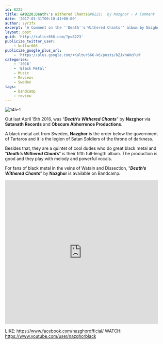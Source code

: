 ```yaml
---
id: 8223
title: &#8220;Death\'s Withered Chants&#8221;  by Nazghor - A Comment
date: '2017-01-31T00:10:41+00:00'
author: syr3fx
excerpt: 'A Comment on the ''Death''s Withered Chants'' album by Nazghor (2016).'
layout: post
guid: 'http://kultur666.com/?p=8223'
publicize_twitter_user:
    - kultur666
publicize_google_plus_url:
    - 'https://plus.google.com/+Kultur666-k6/posts/bZJxhWHcFuM'
categories:
    - '2016'
    - 'Black Metal'
    - Music
    - Reviews
    - Sweden
tags:
    - bandcamp
    - review
---
```


![145-1](http://localhost:8080/wp-content/uploads/2017/01/145-1.jpg?w=680)

Out last April 15th 2016, was “***Death’s Withered Chants***” by **Nazghor** via **Satanath Records** and **Obscure Abhorrence Productions**.

A black metal act from Sweden, **Nazghor** is the order below the government of Tartaros and it is the legion of Satan Soldiers of the throne of darkness.

Besides that, they are a quintet of cool dudes who do great black metal and “***Death’s Withered Chants***” is their fifth full-length album. The production is good and they play with melody and powerful vocals.

For fans of black metal in the veins of Watain and Dissection, “***Death’s Withered Chants***” by **Nazghor** is available on Bandcamp.

<iframe style="border: 0; width: 100%; height: 472px;" src="https://bandcamp.com/EmbeddedPlayer/album=3715713341/size=large/bgcol=333333/linkcol=e99708/tracklist=false/transparent=true/" seamless></iframe>

LIKE: <https://www.facebook.com/nazghorofficial/>
WATCH: <https://www.youtube.com/user/nazghorblack>